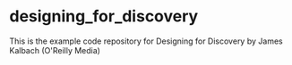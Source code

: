 designing_for_discovery
=======================

This is the example code repository for Designing for Discovery by James Kalbach (O'Reilly Media)
